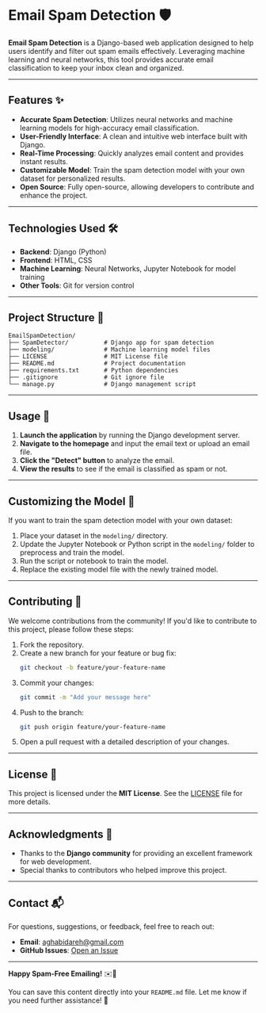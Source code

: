 # Email Spam Detection 🛡️

**Email Spam Detection** is a Django-based web application designed to help users identify and filter out spam emails effectively. Leveraging machine learning and neural networks, this tool provides accurate email classification to keep your inbox clean and organized.

---

## Features ✨

- **Accurate Spam Detection**: Utilizes neural networks and machine learning models for high-accuracy email classification.
- **User-Friendly Interface**: A clean and intuitive web interface built with Django.
- **Real-Time Processing**: Quickly analyzes email content and provides instant results.
- **Customizable Model**: Train the spam detection model with your own dataset for personalized results.
- **Open Source**: Fully open-source, allowing developers to contribute and enhance the project.

---

## Technologies Used 🛠️

- **Backend**: Django (Python)
- **Frontend**: HTML, CSS
- **Machine Learning**: Neural Networks, Jupyter Notebook for model training
- **Other Tools**: Git for version control

---

## Project Structure 📂

```
EmailSpamDetection/
├── SpamDetector/          # Django app for spam detection
├── modeling/              # Machine learning model files
├── LICENSE                # MIT License file
├── README.md              # Project documentation
├── requirements.txt       # Python dependencies
├── .gitignore             # Git ignore file
└── manage.py              # Django management script
```


---

## Usage 📧

1. **Launch the application** by running the Django development server.
2. **Navigate to the homepage** and input the email text or upload an email file.
3. **Click the "Detect" button** to analyze the email.
4. **View the results** to see if the email is classified as spam or not.

---

## Customizing the Model 🧠

If you want to train the spam detection model with your own dataset:

1. Place your dataset in the `modeling/` directory.
2. Update the Jupyter Notebook or Python script in the `modeling/` folder to preprocess and train the model.
3. Run the script or notebook to train the model.
4. Replace the existing model file with the newly trained model.

---

## Contributing 🤝

We welcome contributions from the community! If you'd like to contribute to this project, please follow these steps:

1. Fork the repository.
2. Create a new branch for your feature or bug fix:
   ```bash
   git checkout -b feature/your-feature-name
3. Commit your changes:
   ```bash
   git commit -m "Add your message here"
4. Push to the branch:
   ```bash
   git push origin feature/your-feature-name
5. Open a pull request with a detailed description of your changes.

---

## License 📜

This project is licensed under the **MIT License**. See the [LICENSE](LICENSE) file for more details.

---

## Acknowledgments 🙏

- Thanks to the **Django community** for providing an excellent framework for web development.
- Special thanks to contributors who helped improve this project.

---

## Contact 📬

For questions, suggestions, or feedback, feel free to reach out:

- **Email**: aghabidareh@gmail.com
- **GitHub Issues**: [Open an Issue](https://github.com/aghabidareh/EmailSpamDetection/issues)

---

**Happy Spam-Free Emailing!** ✉️🚫

You can save this content directly into your `README.md` file. Let me know if you need further assistance! 🚀